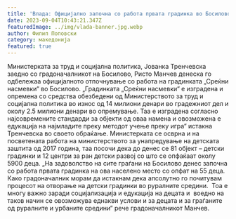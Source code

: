 ```yaml
---
title: 'Влада: Официјално започна со работа првата градинка во Босилово, 55 деца ќе добијат предучилишно воспитание и образование - 04 СЕПТЕМВРИ 2023'
date: 2023-09-04T10:43:21.347Z
featuredImage: ../img/vlada-banner.jpg.webp
author: Филип Поповски
category: македонија
featured: true
---
```

Министерката за труд и социјална политика, Јованка Тренчевска заедно со градоначалникот на Босилово, Ристо Манчев денеска го одбележаа официјалното отпочнување со работа на градинката „Среќни насмевки“ во Босилово.
„Градинката „Среќни насмевки“ e изградена и опремена со средства обезбедени од Министерството за труд и социјална политика во износ од 14 милиони денари во градежниот дел и околу 2.5 милиони денари во опремување. Таа е изградена согласно најсовремените стандарди за објекти од оваа намена и овозможена е едукација на најмладите преку методот учење преку игра“ истакна Тренчевска во своето обраќање.
Министерката се осврна и на посветената работа на министерството за унапредување на детската заштита од 2017 година, таа посочи дека до денес се 81 објект – детски градинки и 12 центри за ран детски развој со што се опфаќаат околу 5900 деца.
„На задоволство на сите граѓани на Босилово денес започна со работа првата градинка на ова населено место со опфат на 55 деца. Како градоначалник морам да истакнам дека апсолутно го почитувам процесот на отворање на детски градинки во руралните средини.  Тоа е многу важно заради социјализација и едукација на децата и  воедно на таков начин се овозможува еднакви услови и за децата и за граѓаните од руралните и урбаните средини“ рече градоначалникот Манчев.
